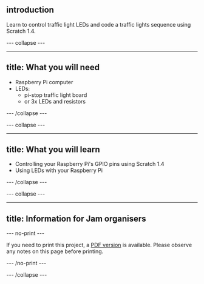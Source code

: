 ## introduction

Learn to control traffic light LEDs and code a traffic lights sequence using Scratch 1.4.

\--- collapse \---

* * *

## title: What you will need

- Raspberry Pi computer
- LEDs: 
    - pi-stop traffic light board
    - or 3x LEDs and resistors

\--- /collapse \---

\--- collapse \---

* * *

## title: What you will learn

- Controlling your Raspberry Pi's GPIO pins using Scratch 1.4
- Using LEDs with your Raspberry Pi

\--- /collapse \---

\--- collapse \---

* * *

## title: Information for Jam organisers

\--- no-print \---

If you need to print this project, a [PDF version](https://github.com/raspberrypilearning/jam-worksheets/raw/master/pdf/Traffic-Lights-Scratch1.pdf) is available. Please observe any notes on this page before printing.

\--- /no-print \---

\--- /collapse \---
